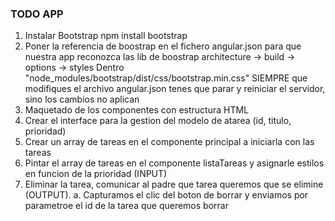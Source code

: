 ### TODO APP

1. Instalar Bootstrap
    npm install bootstrap
2. Poner la referencia de boostrap en el fichero angular.json para que nuestra app reconozca las lib de boostrap
architecture -> build -> options -> styles
Dentro "node_modules/bootstrap/dist/css/bootstrap.min.css"
SIEMPRE que modifiques el archivo angular.json tenes que parar y reiniciar el servidor, sino los cambios no aplican
3. Maquetado de los componentes con estructura HTML
4. Crear el interface para la gestion del modelo de atarea (id, titulo, prioridad)
5. Crear un array de tareas en el componente principal a iniciarla con las tareas
6. Pintar el array de tareas en el componente listaTareas y asignarle estilos en funcion de la prioridad (INPUT) 
7. Eliminar la tarea, comunicar al padre que tarea queremos que se elimine (OUTPUT).
    a. Capturamos el clic del boton de borrar y enviamos por parametroe el id de la tarea que queremos borrar